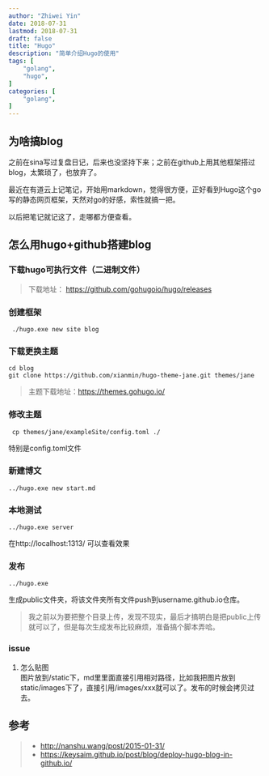 ```yaml
---
author: "Zhiwei Yin"
date: 2018-07-31
lastmod: 2018-07-31
draft: false
title: "Hugo"
description: "简单介绍Hugo的使用"
tags: [
    "golang",
    "hugo",
]
categories: [
    "golang",
]
---
```


## 为啥搞blog  

之前在sina写过复盘日记，后来也没坚持下来；之前在github上用其他框架搭过blog，太繁琐了，也放弃了。  

最近在有道云上记笔记，开始用markdown，觉得很方便，正好看到Hugo这个go写的静态网页框架，天然对go的好感，索性就搞一把。  

以后把笔记就记这了，走哪都方便查看。

## 怎么用hugo+github搭建blog

### 下载hugo可执行文件（二进制文件）
  
> 下载地址： https://github.com/gohugoio/hugo/releases

### 创建框架

```
 ./hugo.exe new site blog     
```

### 下载更换主题

``` 
cd blog
git clone https://github.com/xianmin/hugo-theme-jane.git themes/jane
```
> 主题下载地址：https://themes.gohugo.io/

### 修改主题
  
```
 cp themes/jane/exampleSite/config.toml ./
```
特别是config.toml文件

### 新建博文

```
../hugo.exe new start.md
```

### 本地测试

```
../hugo.exe server
```
在http://localhost:1313/ 可以查看效果

### 发布

```
../hugo.exe
```
生成public文件夹，将该文件夹所有文件push到username.github.io仓库。

> 我之前以为要把整个目录上传，发现不现实，最后才搞明白是把public上传就可以了，但是每次生成发布比较麻烦，准备搞个脚本弄哈。

### issue

1. 怎么贴图  
图片放到/static下，md里里面直接引用相对路径，比如我把图片放到static/images下了，直接引用/images/xxx就可以了。发布的时候会拷贝过去。

## 参考
> * http://nanshu.wang/post/2015-01-31/
> * https://keysaim.github.io/post/blog/deploy-hugo-blog-in-github.io/